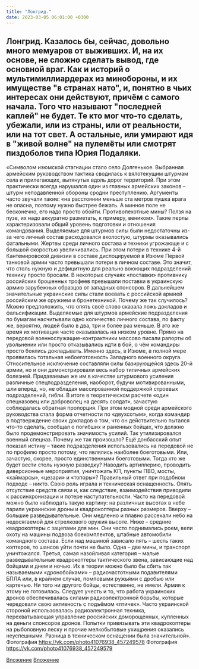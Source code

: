 ```yaml
---
title: "Лонгрид."
date: 2023-03-05 06:01:00 +0300
---
```


Лонгрид.
Казалось бы, сейчас, довольно много мемуаров от выживших. И, на их основе, не сложно сделать вывод, где основной враг. Как и историй о мультимиллиардерах из минобороны, и их имуществе "в странах нато", и, понятно в чьих интересах они действуют, причём с самого начала.
Того что называют "последней каплей" не будет. Те кто мог что-то сделать, убежали, или из страны, или от реальности, или на тот свет. А остальные, или умирают идя в "живой волне" на пулемёты или смотрят пиздоболов типа Юрия Подаляки.
-------------------
«Символом изюмской стагнации стало село Долгенькое.
Выбранная армейским руководством тактика сводилась к вялотекущим штурмам села и прилегающих, вытянутых вдоль дорог территорий.
При этом практически всегда нарушался один из главных армейских законов – штурм неподавленной обороны сродни преступлению.
Аргументы часто звучали такие: «на расстоянии меньше ста метров пушка врага не опасна, поэтому нужно быстрее бежать. А минное поле не бесконечно, его надо просто обойти.
Противопехотные мины? Ползя на пузе, их надо аккуратно разметать, к примеру, веником».
Такие перлы характеризовали общий уровень подготовки и отношения командования.
Выделяемые для штурмов силы были недостаточны из-за чего личный состав расходовался вхолостую, штурмы оказывались фатальными.
Жертвы среди личного состава и техники угрожающе и с большой скоростью увеличивались.
При этом потери в технике 4-й Кантемировской дивизии в составе дислоцируемой в Изюме Первой танковой армии часто превышали потери в личном составе.
Это значит, что столь нужную и дефицитную для реально воюющих подразделений технику просто бросали.
В некоторых случаях «поставки» противнику российских брошенных трофеев превышали поставки в украинскую армию зарубежных образцов от западных спонсоров.
В дальнейшем значительные украинские силы стали воевать с российской армией российским же оружием и бронетехникой.
Почему же так случилось? Можно предположить, что опять своё слово сказала ложь докладов и фальсификации.
Выделяемые для штурмов армейские подразделения по бумагам насчитывали одно количество личного состава, по факту же, вероятно, людей было в два, три и более раз меньше. В это же время их мотивация часто оказывалась на низком уровне.
Прямо на передовой военнослужащие-контрактники массово писали рапорты об увольнении или просто отказывались идти в бой, о чём командиры просто боялись докладывать.
Именно здесь, в Изюме, в полной мере проявилась тотальная небоеготовность Западного военного округа.
Относительное исключение составляли силы базирующейся здесь 20-й армии, но и они демонстрировали весь набор типичных армейских болезней.
Придаваемые же им в качестве штурмового усиления различные спецподразделения, наоборот, будучи мотивированными, шли вперед, но, не обладая массированной поддержкой строевых подразделений, гибли.
В итоге в теоретическом расчете «один спецназовец или доброволец на десять солдат», зачастую соблюдалась обратная пропорция.
При этом модной среди армейского руководства стала форма отчетности по «двухсотым», когда командир в подтверждение своих докладов о том, что он действительно пытался что-то сделать, сообщал о погибших и раненных бойцах, что должно было продемонстрировать значимость усилий.
Так утилизировался военный спецназ.
Почему же так произошло?
Ещё донбасский опыт показал истину – такие подразделения использовались на передовой не по профилю просто потому, что являлись наиболее боеготовыми.
Или, зачастую, скорее, просто единственными боеготовыми.
Тогда кто же будет вести столь нужную разведку?
Наводить артиллерию, проводить диверсионные мероприятия, уничтожать КП, пункты ПВО, мосты, «хаймарсы», «цезари» и «топоры»?
Правильный ответ при подобном подходе – никто.
Свою роль играла и техническая оснащенность.
Опять отсутствие средств связи и, как следствие, взаимодействия приводили к рассинхронизации и потере наступательности.
Часто на передовой можно было наблюдать такую картину: на различных высотах в небе парили украинские дроны и квадрокоптеры разных размеров.
Вверху – большие разведывательные.
Они медленно и плавно рассекали небо на недосягаемой для стрелкового оружия высоте.
Ниже – средние квадрокоптеры с зацепами для мин.
Они часто поднимались роем, вели охоту на машины подвоза боекомплектов, штабные автомобили командного состава.
Если над машиной зависало пять – шесть таких коптеров, то шансов уйти почти не было.
Одна – две мины, и транспорт уничтожался.
Третья, самая назойливая категория – малые разведывательные квадрокоптеры тактического звена, зависающие над бойцами и днем и ночью.
Их в теории можно было бы сбить так называемыми «дронобойками» – радиочастотными подавителями БПЛА или, в крайнем случае, помповыми ружьями с дробью или картечью.
Ни того ни другого бойцы, естественно, не имели. Армия к этому не готовилась.
Следует учесть и то, что работа украинских дронов обеспечивалась силами радиоэлектронной борьбы, которые чередовали свою активность с подъёмом «птичек».
Часто украинской стороной использовалась радиоэлектронная техника, перехватывающая управление российских доморощенных, купленных на деньги спонсоров дронов.
Попытки привязывать эти квадрокоптеры на рыболовную леску и прочие мелкобытовые ухищрения оказались неуспешными. Разница в техническом оснащении была значительной».
Фотография
https://vk.com/photo41076938_457249578
Фотография
https://vk.com/photo41076938_457249579

[Вложение](https://vk.com/photo41076938_457249578)
[Вложение](https://vk.com/photo41076938_457249579)
